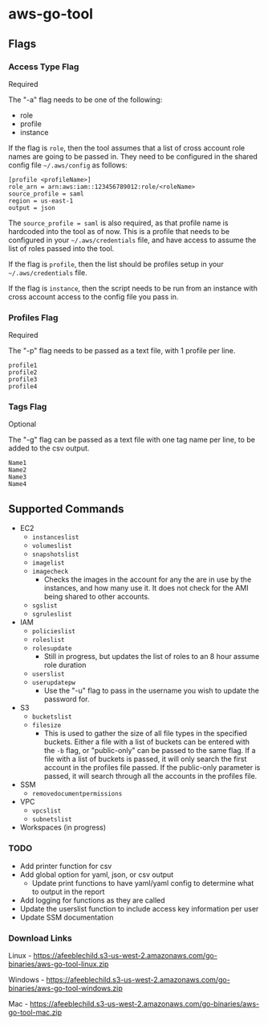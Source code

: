 # aws-go-tool

## Flags

### Access Type Flag

Required

The "-a" flag needs to be one of the following:
- role
- profile
- instance

If the flag is `role`, then the tool assumes that a list of cross account role names are going to be passed in.  They need to be configured in the shared config file `~/.aws/config` as follows:
```
[profile <profileName>]
role_arn = arn:aws:iam::123456789012:role/<roleName>
source_profile = saml
region = us-east-1
output = json
```

The `source_profile = saml` is also required, as that profile name is hardcoded into the tool as of now.  This is a profile that needs to be configured in your `~/.aws/credentials` file, and have access to assume the list of roles passed into the tool.

If the flag is `profile`, then the list should be profiles setup in your `~/.aws/credentials` file.

If the flag is `instance`, then the script needs to be run from an instance with cross account access to the config file you pass in.

### Profiles Flag

Required

The "-p" flag needs to be passed as a text file, with 1 profile per line.

```
profile1
profile2
profile3
profile4
```

### Tags Flag

Optional

The "-g" flag can be passed as a text file with one tag name per line, to be added to the csv output.

```
Name1
Name2
Name3
Name4
```

## Supported Commands
- EC2
    - `instanceslist`
    - `volumeslist`
    - `snapshotslist`
    - `imagelist`
    - `imagecheck`
        - Checks the images in the account for any the are in use by the instances, and how many use it.  It does not check for the AMI being shared to other accounts.
    - `sgslist`
    - `sgruleslist`
- IAM
    - `policieslist`
    - `roleslist`
    - `rolesupdate`
        - Still in progress, but updates the list of roles to an 8 hour assume role duration
    - `userslist`
    - `userupdatepw`
        - Use the "-u" flag to pass in the username you wish to update the password for.
- S3
    - `bucketslist`
    - `filesize`
        - This is used to gather the size of all file types in the specified buckets. Either a file with a list of buckets can be entered with the `-b` flag, or "public-only" can be passed to the same flag. If a file with a list of buckets is passed, it will only search the first account in the profiles file passed. If the public-only parameter is passed, it will search through all the accounts in the profiles file.
- SSM
    - `removedocumentpermissions`
- VPC
    - `vpcslist`
    - `subnetslist`
- Workspaces (in progress)

### TODO
- Add printer function for csv
- Add global option for yaml, json, or csv output
    - Update print functions to have yaml/yaml config to determine what to output in the report
- Add logging for functions as they are called
- Update the userslist function to include access key information per user
- Update SSM documentation

### Download Links
Linux - https://afeeblechild.s3-us-west-2.amazonaws.com/go-binaries/aws-go-tool-linux.zip

Windows - https://afeeblechild.s3-us-west-2.amazonaws.com/go-binaries/aws-go-tool-windows.zip

Mac - https://afeeblechild.s3-us-west-2.amazonaws.com/go-binaries/aws-go-tool-mac.zip
